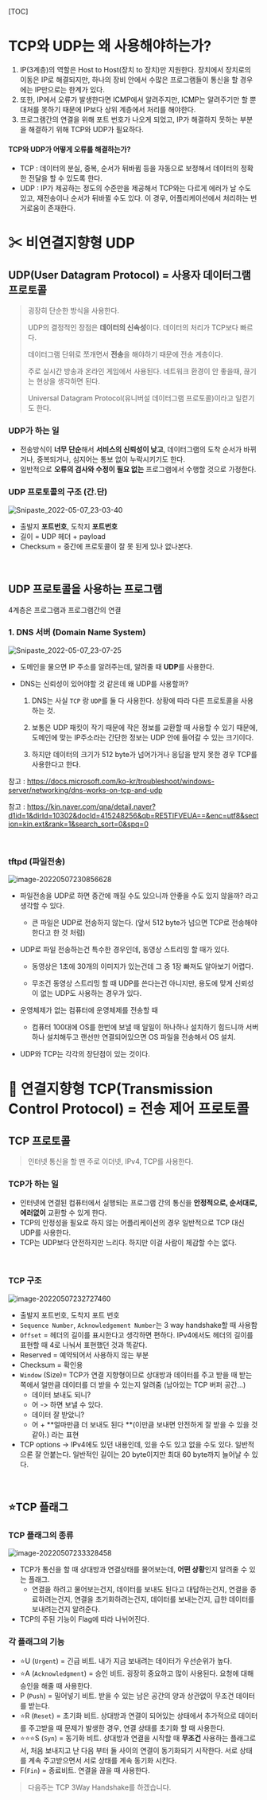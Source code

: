 [TOC]

# TCP와 UDP는 왜 사용해야하는가?

1. IP(3계층)의 역할은 Host to Host(장치 to 장치)만 지원한다. 장치에서 장치로의 이동은 IP로 해결되지만, 하나의 장비 안에서 수많은 프로그램들이 통신을 할 경우에는 IP만으로는 한계가 있다.
2. 또한, IP에서 오류가 발생한다면 ICMP에서 알려주지만, ICMP는 알려주기만 할 뿐 대처를 못하기 때문에 IP보다 상위 계층에서 처리를 해야한다.
3. 프로그램간의 연결을 위해 포트 번호가 나오게 되었고, IP가 해결하지 못하는 부분을 해결하기 위해 TCP와 UDP가 필요하다.



#### TCP와 UDP가 어떻게 오류를 해결하는가?

- TCP : 데이터의 분실, 중복, 순서가 뒤바뀜 등을 자동으로 보정해서 데이터의 정확한 전달을 할 수 있도록 한다.
- UDP : IP가 제공하는 정도의 수준만을 제공해서 TCP와는 다르게 에러가 날 수도 있고, 재전송이나 순서가 뒤바뀔 수도 있다. 이 경우, 어플리케이션에서 처리하는 번거로움이 존재한다.



# ✂ 비연결지향형 UDP

## UDP(User Datagram Protocol) = 사용자 데이터그램 프로토콜

> 굉장히 단순한 방식을 사용한다.
>
> UDP의 결정적인 장점은 **데이터의 신속성**이다. 데이터의 처리가 TCP보다 빠르다.
>
> 데이터그램 단위로 쪼개면서 **전송**을 해야하기 때문에 전송 계층이다.
>
> 주로 실시간 방송과 온라인 게임에서 사용된다. 네트워크 환경이 안 좋을때, 끊기는 현상을 생각하면 된다.
>
> Universal Datagram Protocol(유니버설 데이터그램 프로토콜)이라고 일컫기도 한다.
>

### UDP가 하는 일

- 전송방식이 **너무 단순**해서 **서비스의 신뢰성이 낮고**, 데이터그램의 도착 순서가 바뀌거나, 중복되거나, 심지어는 통보 없이 누락시키기도 한다.
- 일반적으로 **오류의 검사와 수정이 필요 없는** 프로그램에서 수행할 것으로 가정한다.

### UDP 프로토콜의 구조 (간.단)

![Snipaste_2022-05-07_23-03-40](network/Snipaste_2022-05-07_23-03-40.PNG)

- 출발지 **포트번호**, 도착지 **포트번호**
- 길이 = UDP 헤더 + payload
- Checksum = 중간에 프로토콜이 잘 못 된게 있나 없나본다.

<br>

## UDP 프로토콜을 사용하는 프로그램

4계층은 프로그램과 프로그램간의 연결

### 1. DNS 서버 (Domain Name System)

![Snipaste_2022-05-07_23-07-25](network/Snipaste_2022-05-07_23-07-25.PNG)

- 도메인을 물으면 IP 주소를 알려주는데, 알려줄 때 **UDP**를 사용한다.

- DNS는 신뢰성이 있어야할 것 같은데 왜 UDP를 사용할까?

  1. DNS는 사실 `TCP` 랑 `UDP`를 둘 다 사용한다. 상황에 따라 다른 프로토콜을 사용하는 것.

  1. 보통은 UDP 패킷이 작기 때문에 작은 정보를 교환할 때 사용할 수 있기 때문에, 도메인에 맞는 IP주소라는 간단한 정보는 UDP 안에 들어갈 수 있는 크기이다.

  1. 하지만 데이터의 크기가 512 byte가 넘어가거나 응답을 받지 못한 경우 TCP를 사용한다고 한다.


참고 : https://docs.microsoft.com/ko-kr/troubleshoot/windows-server/networking/dns-works-on-tcp-and-udp

참고 : https://kin.naver.com/qna/detail.naver?d1id=1&dirId=10302&docId=415248256&qb=RE5TIFVEUA==&enc=utf8&section=kin.ext&rank=1&search_sort=0&spq=0

<br>



### tftpd (파일전송)	
![image-20220507230856628](network/image-20220507230856628.png)

- 파일전송을 UDP로 하면 중간에 깨질 수도 있으니까 안좋을 수도 있지 않을까? 라고 생각할 수 있다.

  - 큰 파일은 UDP로 전송하지 않는다. (앞서 512 byte가 넘으면 TCP로 전송해야한다고 한 것 처럼)

- UDP로 파일 전송하는건 특수한 경우인데, 동영상 스트리밍 할 때가 있다.

  - 동영상은 1초에 30개의 이미지가 있는건데 그 중 1장 빠져도 알아보기 어렵다.

  - 무조건 동영상 스트리밍 할 때 UDP를 쓴다는건 아니지만, 용도에 맞게 신뢰성이 없는 UDP도 사용하는 경우가 있다.

- 운영체제가 없는 컴퓨터에 운영체제를 전송할 때

  - 컴퓨터 100대에 OS를 한번에 보낼 때 일일이 하나하나 설치하기 힘드니까 서버 하나 설치해두고 랜선만 연결되어있으면 OS 파일을 전송해서 OS 설치.

- UDP와 TCP는 각각의 장단점이 있는 것이다.

  



# 🔗 연결지향형 TCP(Transmission Control Protocol) = 전송 제어 프로토콜

## TCP 프로토콜

> 인터넷 통신을 할 땐 주로 이더넷, IPv4, TCP를 사용한다.



### TCP가 하는 일

- 인터넷에 연결된 컴퓨터에서 실행되는 프로그램 간의 통신을 **안정적으로, 순서대로, 에러없이** 교환할 수 있게 한다.
- TCP의 안정성을 필요로 하지 않는 어플리케이션의 경우 일반적으로 TCP 대신 UDP를 사용한다.
- TCP는 UDP보다 안전하지만 느리다. 하지만 이걸 사람이 체감할 수는 없다.

<br>

### TCP 구조

![image-20220507232727460](network/image-20220507232727460.png)

- 출발지 포트번호, 도착지 포트 번호
- `Sequence Number`, `Acknowledgement Number`는 3 way handshake할 때 사용함
- `Offset` = 헤더의 길이를 표시한다고 생각하면 편하다. IPv4에서도 헤더의 길이를 표현할 때 4로 나눠서 표현했던 것과 똑같다.
- Reserved = 예약되어서 사용하지 않는 부분
- Checksum = 확인용
- `Window` (Size)= TCP가 연결 지향형이므로 상대방과 데이터를 주고 받을 때 받는 쪽에서 얼만큼 데이터를 더 받을 수 있는지 알려줌 (남아있는 TCP 버퍼 공간...)
  - 데이터 보내도 되니?
  - 어 -> 하면 보낼 수 있다.
  - 데이터 잘 받았니?
  - 어 + **얼마만큼 더 보내도 된다 **(이만큼 보내면 안전하게 잘 받을 수 있을 것 같아.) 라는 표현
- TCP options -> IPv4에도 있던 내용인데, 있을 수도 있고 없을 수도 있다. 일반적으론 잘 안붙는다. 일반적인 길이는 20 byte이지만 최대 60 byte까지 늘어날 수 있다.

<br>

## :star:TCP 플래그

### TCP 플래그의 종류

![image-20220507233328458](network/image-20220507233328458.png)

- TCP가 통신을 할 때 상대방과 연결상태를 물어보는데, **어떤 상황**인지 알려줄 수 있는 플래그.
  - 연결을 하려고 물어보는건지, 데이터를 보내도 된다고 대답하는건지, 연결을 종료하려는건지, 연결을 초기화하려는건지, 데이터를 보내는건지, 급한 데이터를 보내려는건지 알려준다.
- TCP의 주된 기능이 Flag에 따라 나뉘어진다.

### 각 플래그의 기능

- :star:U (`Urgent`) = 긴급 비트. 내가 지금 보내려는 데이터가 우선순위가 높다.
- :star:A (`Acknowledgment`) = 승인 비트. 굉장히 중요하고 많이 사용된다. 요청에 대해 승인을 해줄 때 사용한다.
- P (`Push`) = 밀어넣기 비트. 받을 수 있는 남은 공간의 양과 상관없이 무조건 데이터를 받는다.
- :star:R (`Reset`) = 초기화 비트. 상대방과 연결이 되어있는 상태에서 추가적으로 데이터를 주고받을 때 문제가 발생한 경우, 연결 상태를 초기화 할 때 사용한다.
- :star::star::star:S (`Syn`) = 동기화 비트. 상대방과 연결을 시작할 때 **무조건** 사용하는 플래그로서, 처음 보내지고 난 다음 부터 둘 사이의 연결이 동기화되기 시작한다. 서로 상태를 계속 주고받으면서 서로 상태를 계속 동기화 시킨다.
- F(`Fin`) = 종료비트. 연결을 끊을 때 사용한다.





> 다음주는 TCP 3Way Handshake를 하겠습니다.